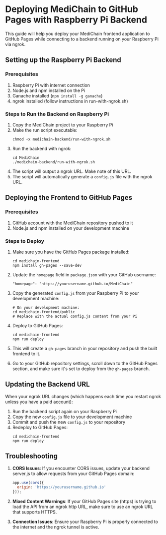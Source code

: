 # Deploying MediChain to GitHub Pages with Raspberry Pi Backend

This guide will help you deploy your MediChain frontend application to GitHub Pages while connecting to a backend running on your Raspberry Pi via ngrok.

## Setting up the Raspberry Pi Backend

### Prerequisites
1. Raspberry Pi with internet connection
2. Node.js and npm installed on the Pi
3. Ganache installed (`npm install -g ganache`)
4. ngrok installed (follow instructions in run-with-ngrok.sh)

### Steps to Run the Backend on Raspberry Pi

1. Copy the MediChain project to your Raspberry Pi
2. Make the run script executable:
   ```
   chmod +x medichain-backend/run-with-ngrok.sh
   ```
3. Run the backend with ngrok:
   ```
   cd MediChain
   ./medichain-backend/run-with-ngrok.sh
   ```
4. The script will output a ngrok URL. Make note of this URL.
5. The script will automatically generate a `config.js` file with the ngrok URL.

## Deploying the Frontend to GitHub Pages

### Prerequisites
1. GitHub account with the MediChain repository pushed to it
2. Node.js and npm installed on your development machine

### Steps to Deploy

1. Make sure you have the GitHub Pages package installed:
   ```
   cd medichain-frontend
   npm install gh-pages --save-dev
   ```

2. Update the `homepage` field in `package.json` with your GitHub username:
   ```
   "homepage": "https://yourusername.github.io/MediChain"
   ```

3. Copy the generated `config.js` from your Raspberry Pi to your development machine:
   ```
   # On your development machine:
   cd medichain-frontend/public
   # Replace with the actual config.js content from your Pi
   ```

4. Deploy to GitHub Pages:
   ```
   cd medichain-frontend
   npm run deploy
   ```

5. This will create a `gh-pages` branch in your repository and push the built frontend to it.

6. Go to your GitHub repository settings, scroll down to the GitHub Pages section, and make sure it's set to deploy from the `gh-pages` branch.

## Updating the Backend URL

When your ngrok URL changes (which happens each time you restart ngrok unless you have a paid account):

1. Run the backend script again on your Raspberry Pi
2. Copy the new `config.js` file to your development machine
3. Commit and push the new `config.js` to your repository
4. Redeploy to GitHub Pages:
   ```
   cd medichain-frontend
   npm run deploy
   ```

## Troubleshooting

1. **CORS Issues**: If you encounter CORS issues, update your backend server.js to allow requests from your GitHub Pages domain:
   ```javascript
   app.use(cors({
     origin: 'https://yourusername.github.io'
   }));
   ```

2. **Mixed Content Warnings**: If your GitHub Pages site (https) is trying to load the API from an ngrok http URL, make sure to use an ngrok URL that supports HTTPS.

3. **Connection Issues**: Ensure your Raspberry Pi is properly connected to the internet and the ngrok tunnel is active.